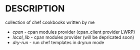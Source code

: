 DESCRIPTION
===========

collection of chef cookbooks written by me

- *cpan* - cpan modules provider (cpan_client provider LWRP)
- *local_lib* - cpan modules provider (will be depricated soon)
- *dry-run* - run chef templates in dryrun mode


